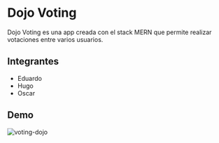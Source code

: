 # Dojo Voting

Dojo Voting es una app creada con el stack MERN 
que permite realizar votaciones entre varios usuarios.

## Integrantes

- Eduardo
- Hugo
- Oscar

## Demo
![voting-dojo](https://user-images.githubusercontent.com/31137965/236104136-6195b0b1-bb5e-4d40-b958-34cc574381df.gif)

